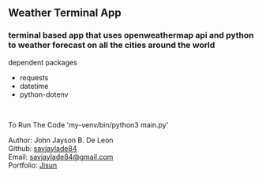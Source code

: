 ## Weather Terminal App
### terminal based app that uses openweathermap api and python to weather forecast on all the cities around the world

dependent packages

- requests
- datetime
- python-dotenv

<br>

To Run The Code
'my-venv/bin/python3 main.py'

Author: John Jayson B. De Leon<br>
Github: [savjaylade84](github.com/savjaylade84) <br>
Email: savjaylade84@gmail.com<br>
Portfolio: [Jisun](https://savjaylade84.github.io/Jisun.github.io/)<br>
